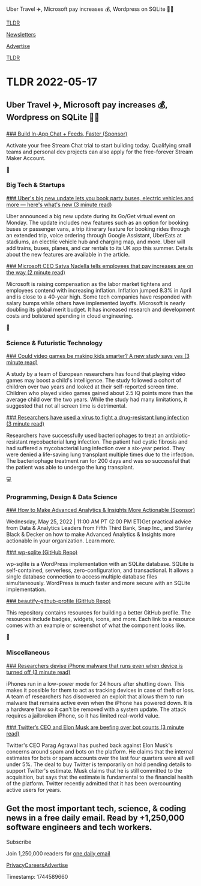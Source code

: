 Uber Travel ✈️, Microsoft pay increases 💰, Wordpress on SQLite 👨‍💻

[TLDR](/)

[Newsletters](/newsletters)

[Advertise](https://advertise.tldr.tech/)

[TLDR](/)

# TLDR 2022-05-17

## Uber Travel ✈️, Microsoft pay increases 💰, Wordpress on SQLite 👨‍💻

### 

[### Build In-App Chat + Feeds, Faster (Sponsor)](https://getstream.io/chat/trial/?utm_source=tldrtech&utm_medium=newsletter_content_ad&utm_content=developer&utm_campaign=tldrtech_may2022_chattrial)

Activate your free Stream Chat trial to start building today. Qualifying small teams and personal dev projects can also apply for the free-forever Stream Maker Account.

📱

### Big Tech & Startups

[### Uber's big new update lets you book party buses, electric vehicles and more — here's what's new (3 minute read)](https://www.cnbc.com/2022/05/16/uber-update-lets-you-book-party-buses-electric-vehicles.html?utm_source=tldrnewsletter)

Uber announced a big new update during its Go/Get virtual event on Monday. The update includes new features such as an option for booking buses or passenger vans, a trip itinerary feature for booking rides through an extended trip, voice ordering through Google Assistant, UberEats at stadiums, an electric vehicle hub and charging map, and more. Uber will add trains, buses, planes, and car rentals to its UK app this summer. Details about the new features are available in the article.

[### Microsoft CEO Satya Nadella tells employees that pay increases are on the way (2 minute read)](https://www.cnbc.com/2022/05/16/microsoft-ceo-satya-nadella-tells-employees-pay-increases-coming.html?utm_source=tldrnewsletter)

Microsoft is raising compensation as the labor market tightens and employees contend with increasing inflation. Inflation jumped 8.3% in April and is close to a 40-year high. Some tech companies have responded with salary bumps while others have implemented layoffs. Microsoft is nearly doubling its global merit budget. It has increased research and development costs and bolstered spending in cloud engineering.

🚀

### Science & Futuristic Technology

[### Could video games be making kids smarter? A new study says yes (3 minute read)](https://newatlas.com/health-wellbeing/video-games-intelligence-children-study/?utm_source=tldrnewsletter)

A study by a team of European researchers has found that playing video games may boost a child's intelligence. The study followed a cohort of children over two years and looked at their self-reported screen time. Children who played video games gained about 2.5 IQ points more than the average child over the two years. While the study had many limitations, it suggested that not all screen time is detrimental.

[### Researchers have used a virus to fight a drug-resistant lung infection (3 minute read)](https://interestingengineering.com/bacteriophage-virus-drug-resistant-lung-infection?utm_source=tldrnewsletter)

Researchers have successfully used bacteriophages to treat an antibiotic-resistant mycobacterial lung infection. The patient had cystic fibrosis and had suffered a mycobacterial lung infection over a six-year period. They were denied a life-saving lung transplant multiple times due to the infection. The bacteriophage treatment ran for 200 days and was so successful that the patient was able to undergo the lung transplant.

💻

### Programming, Design & Data Science

[### How to Make Advanced Analytics & Insights More Actionable (Sponsor)](https://www.atscale.com/resource/wbr-make-advanced-analytics-and-insights-more-actionable/?utm_medium=email&utm_source=tldr&utm_campaign=20220525webinar&utm_content=null&utm_term=null)

Wednesday, May 25, 2022 | 11:00 AM PT (2:00 PM ET)Get practical advice from Data & Analytics Leaders from Fifth Third Bank, Snap Inc., and Stanley Black & Decker on how to make Advanced Analytics & Insights more actionable in your organization. Learn more.

[### wp-sqlite (GitHub Repo)](https://github.com/stokry/wp-sqlite?utm_source=tldrnewsletter)

wp-sqlite is a WordPress implementation with an SQLite database. SQLite is self-contained, serverless, zero-configuration, and transactional. It allows a single database connection to access multiple database files simultaneously. WordPress is much faster and more secure with an SQLite implementation.

[### beautify-github-profile (GitHub Repo)](https://github.com/rzashakeri/beautify-github-profile?utm_source=tldrnewsletter)

This repository contains resources for building a better GitHub profile. The resources include badges, widgets, icons, and more. Each link to a resource comes with an example or screenshot of what the component looks like.

🎁

### Miscellaneous

[### Researchers devise iPhone malware that runs even when device is turned off (3 minute read)](https://arstechnica.com/information-technology/2022/05/researchers-devise-iphone-malware-that-runs-even-when-device-is-turned-off/?utm_source=tldrnewsletter)

iPhones run in a low-power mode for 24 hours after shutting down. This makes it possible for them to act as tracking devices in case of theft or loss. A team of researchers has discovered an exploit that allows them to run malware that remains active even when the iPhone has powered down. It is a hardware flaw so it can't be removed with a system update. The attack requires a jailbroken iPhone, so it has limited real-world value.

[### Twitter’s CEO and Elon Musk are beefing over bot counts (3 minute read)](https://www.theverge.com/2022/5/16/23075363/parag-agrawal-elon-musk-twitter-bot-report-acquisition?utm_source=tldrnewsletter)

Twitter's CEO Parag Agrawal has pushed back against Elon Musk's concerns around spam and bots on the platform. He claims that the internal estimates for bots or spam accounts over the last four quarters were all well under 5%. The deal to buy Twitter is temporarily on hold pending details to support Twitter's estimate. Musk claims that he is still committed to the acquisition, but says that the estimate is fundamental to the financial health of the platform. Twitter recently admitted that it has been overcounting active users for years.

## Get the most important tech, science, & coding news in a free daily email. Read by +1,250,000 software engineers and tech workers.

Subscribe

Join 1,250,000 readers for [one daily email](/api/latest/tech)

[Privacy](/privacy)[Careers](https://jobs.ashbyhq.com/tldr.tech)[Advertise](/tech/advertise)

Timestamp: 1744589660